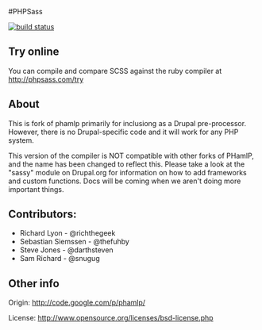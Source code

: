 #PHPSass

[![build status](https://secure.travis-ci.org/richthegeek/phpsass.png)](https://secure.travis-ci.org/#!/richthegeek/phpsass)

## Try online
You can compile and compare SCSS against the ruby compiler at <http://phpsass.com/try>

## About
This is fork of phamlp primarily for inclusiong as a Drupal pre-processor.
However, there is no Drupal-specific code and it will work for any PHP system.

This version of the compiler is NOT compatible with other forks of PHamlP, and
the name has been changed to reflect this. Please take a look at the "sassy"
module on Drupal.org for information on how to add frameworks and custom
functions. Docs will be coming when we aren't doing more important things.

## Contributors:
 * Richard Lyon - @richthegeek
 * Sebastian Siemssen - @thefuhby
 * Steve Jones - @darthsteven
 * Sam Richard - @snugug

## Other info
Origin: <http://code.google.com/p/phamlp/>

License: <http://www.opensource.org/licenses/bsd-license.php>

